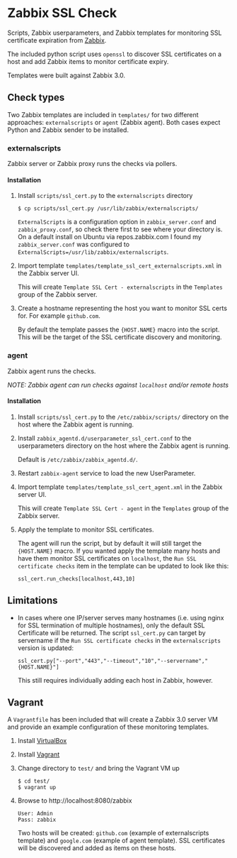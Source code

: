 # Zabbix SSL Check

Scripts, Zabbix userparameters, and Zabbix templates for monitoring SSL certificate expiration from [Zabbix](https://www.zabbix.com/).

The included python script uses `openssl` to discover SSL certificates on a host and add Zabbix items to monitor certificate expiry.

Templates were built against Zabbix 3.0.

## Check types

Two Zabbix templates are included in `templates/` for two different approaches: `externalscripts` or `agent` (Zabbix agent). Both cases expect Python and Zabbix sender to be installed.

### externalscripts

Zabbix server or Zabbix proxy runs the checks via pollers.

#### Installation

1. Install `scripts/ssl_cert.py` to the `externalscripts` directory

    ```
    $ cp scripts/ssl_cert.py /usr/lib/zabbix/externalscripts/
    ```

    `ExternalScripts` is a configuration option in `zabbix_server.conf` and `zabbix_proxy.conf`, so check there first to see where your directory is. On a default install on Ubuntu via repos.zabbix.com I found my `zabbix_server.conf` was configured to `ExternalScripts=/usr/lib/zabbix/externalscripts`.

2. Import template `templates/template_ssl_cert_externalscripts.xml` in the Zabbix server UI.

    This will create `Template SSL Cert - externalscripts` in the `Templates` group of the Zabbix server.

3. Create a hostname representing the host you want to monitor SSL certs for. For example `github.com`.

    By default the template passes the `{HOST.NAME}` macro into the script. This will be the target of the SSL certificate discovery and monitoring.

### agent

Zabbix agent runs the checks.

_NOTE: Zabbix agent can run checks against `localhost` and/or remote hosts_

#### Installation

1. Install `scripts/ssl_cert.py` to the `/etc/zabbix/scripts/` directory on the host where the Zabbix agent is running.

2. Install `zabbix_agentd.d/userparameter_ssl_cert.conf` to the userparameters directory on the host where the Zabbix agent is running.

    Default is `/etc/zabbix/zabbix_agentd.d/`.

3. Restart `zabbix-agent` service to load the new UserParameter.

4. Import template `templates/template_ssl_cert_agent.xml` in the Zabbix server UI.

    This will create `Template SSL Cert - agent` in the `Templates` group of the Zabbix server.

5. Apply the template to monitor SSL certificates.

    The agent will run the script, but by default it will still target the `{HOST.NAME}` macro. If you wanted apply the template many hosts and have them monitor SSL certificates on `localhost`, the `Run SSL certificate checks` item in the template can be updated to look like this:

    ```
    ssl_cert.run_checks[localhost,443,10]
    ```


## Limitations

- In cases where one IP/server serves many hostnames (i.e. using nginx for SSL termination of multiple hostnames), only the default SSL Certificate will be returned. The script `ssl_cert.py` can target by servername if the `Run SSL certificate checks` in the `externalscripts` version is updated:

    ```
    ssl_cert.py["--port","443","--timeout","10","--servername","{HOST.NAME}"]
    ```

    This still requires individually adding each host in Zabbix, however.

## Vagrant

A `Vagrantfile` has been included that will create a Zabbix 3.0 server VM and provide an example configuration of these monitoring templates.

1. Install [VirtualBox](https://www.virtualbox.org/wiki/Downloads)

2. Install [Vagrant](https://www.vagrantup.com/)

3. Change directory to `test/` and bring the Vagrant VM up

    ```
    $ cd test/
    $ vagrant up
    ```

4. Browse to http://localhost:8080/zabbix

    ```
    User: Admin
    Pass: zabbix
    ```

    Two hosts will be created: `github.com` (example of externalscripts template) and `google.com` (example of agent template). SSL certificates will be discovered and added as items on these hosts.
